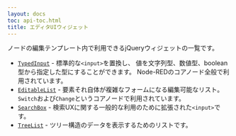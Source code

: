 ```yaml
---
layout: docs
toc: api-toc.html
title: エディタUIウィジェット
---
```


ノードの編集テンプレート内で利用できるjQueryウィジェットの一覧です。

  - [`TypedInput`](typedInput) -  標準的な`<input>`を置換し、
    値を文字列型、数値型、boolean型から指定した型にすることができます。
    Node-REDのコアノード全般で利用されています。
  - [`EditableList`](editableList) - 要素それ自体が複雑なフォームになる編集可能なリスト。
    `Switch`および`Change`というコアノードで利用されています。
  - [`SearchBox`](searchBox) - 検索UXに関する一般的な利用のために拡張された`<input>`です。
  - [`TreeList`](treeList) - ツリー構造のデータを表示するためのリストです。
